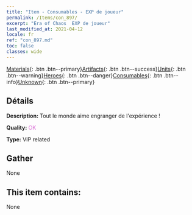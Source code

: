```yaml
---
title: "Item - Consumables - EXP de joueur"
permalink: /Items/con_897/
excerpt: "Era of Chaos  EXP de joueur"
last_modified_at: 2021-04-12
locale: fr
ref: "con_897.md"
toc: false
classes: wide
---
```

 [Materials](/fr/Items/){: .btn .btn--primary}[Artifacts](/fr/Items/Artifacts/){: .btn .btn--success}[Units](/fr/Items/Units/){: .btn .btn--warning}[Heroes](/fr/Items/Heroes/){: .btn .btn--danger}[Consumables](/fr/Items/Consumables/){: .btn .btn--info}[Unknown](/fr/Items/Unknown/){: .btn .btn--primary}

## Détails
 **Description:** Tout le monde aime engranger de l'expérience !

 **Quality:** <span style="color: #DA70D6">OK</span>

 **Type:** VIP related

## Gather

  None

## This item contains:

  None

